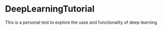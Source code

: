 # DeepLearningTutorial
This is a personal test to explore the uses and functionality of deep learning
